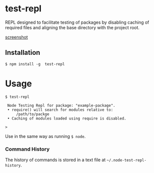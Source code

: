# test-repl

REPL designed to facilitate testing of packages by disabling caching of required files
and aligning the base directory with the project root.

[screenshot](resources/screenshot.png)

## Installation

```shell
$ npm install -g  test-repl
```

# Usage

```shell
$ test-repl

 Node Testing Repl for package: "example-package".
 • require() will search for modules relative to:
     /path/to/packge
 • Caching of modules loaded using require is disabled.

>
```

Use in the same way as running ```$ node```.

### Command History

The history of commands is stored in a text file at `~/.node-test-repl-history`.
